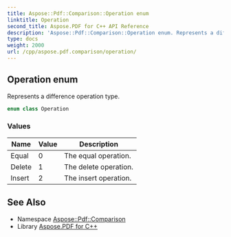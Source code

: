 ```yaml
---
title: Aspose::Pdf::Comparison::Operation enum
linktitle: Operation
second_title: Aspose.PDF for C++ API Reference
description: 'Aspose::Pdf::Comparison::Operation enum. Represents a difference operation type in C++.'
type: docs
weight: 2000
url: /cpp/aspose.pdf.comparison/operation/
---
```

## Operation enum


Represents a difference operation type.

```cpp
enum class Operation
```

### Values

| Name | Value | Description |
| --- | --- | --- |
| Equal | 0 | The equal operation. |
| Delete | 1 | The delete operation. |
| Insert | 2 | The insert operation. |

## See Also

* Namespace [Aspose::Pdf::Comparison](../)
* Library [Aspose.PDF for C++](../../)
